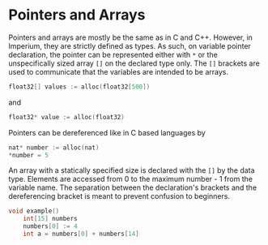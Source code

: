 # Pointers and Arrays

Pointers and arrays are mostly be the same as in C and C++. However, in Imperium, they are strictly defined as types. As such, on variable pointer declaration, the pointer can be represented either with `*` or the unspecifically sized array `[]` on the declared type only. The `[]` brackets are used to communicate that the variables are intended to be arrays.

```cpp
float32[] values := alloc(float32[500])
```

and

```cpp
float32* value := alloc(float32)
```

Pointers can be dereferenced like in C based languages by

```cpp
nat* number := alloc(nat)
*number = 5
```

An array with a statically specified size is declared with the `[]` by the data type. Elements are accessed from 0 to the maximum number - 1 from the variable name. The separation between the declaration's brackets and the dereferencing bracket is meant to prevent confusion to beginners.

```cpp
void example()
	int[15] numbers
	numbers[0] := 4
	int a = numbers[0] + numbers[14]
```

